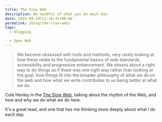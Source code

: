 ```yaml
---
title: The Slow Web
description: Be mindful of what you do each day.
date: 2015-09-10T21:16:41+00:00
permalink: /blog/the-slow-web/
tags:
  - Blogging

  - Open Web
---
```


> We become obsessed with tools and methods, very rarely looking at how these relate to the fundamental basics of web standards, accessibility and progressive enhancement. We obsess about a right way to do things as if there was one right way rather than looking at the goal; how things fit into the broader philosophy of what we do on the web and how what we write contributes to us being better at what we do.

Cole Henley in the [The Slow Web](http://cole007.net/blog/152/the-slow-web), talking about the rhythm of the Web, and how and why we do what we do here.

It's a great read, and one that has me thinking more deeply about what I do each day.
